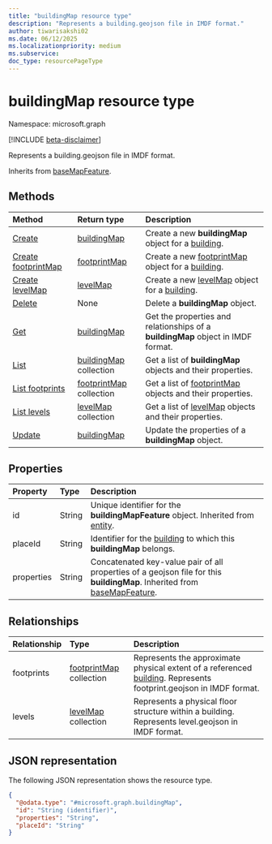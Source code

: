 ```yaml
---
title: "buildingMap resource type"
description: "Represents a building.geojson file in IMDF format."
author: tiwarisakshi02
ms.date: 06/12/2025
ms.localizationpriority: medium
ms.subservice: 
doc_type: resourcePageType
---
```


# buildingMap resource type

Namespace: microsoft.graph

[!INCLUDE [beta-disclaimer](../../includes/beta-disclaimer.md)]

Represents a building.geojson file in IMDF format.

Inherits from [baseMapFeature](./basemapfeature.md).


## Methods
|Method|Return type|Description|
|:---|:---|:---|
|[Create](../api/building-post-map.md)|[buildingMap](./buildingmap.md)|Create a new **buildingMap** object for a [building](./building.md).|
|[Create footprintMap](../api/buildingmap-post-footprints.md)|[footprintMap](./footprintmap.md)|Create a new [footprintMap](./footprintmap.md) object for a [building](./building.md).|
|[Create levelMap](../api/buildingmap-post-levels.md)|[levelMap](./levelmap.md)|Create a new [levelMap](./levelmap.md) object for a [building](./building.md).|
|[Delete](../api/building-delete-map.md)|None|Delete a **buildingMap** object.|
|[Get](../api/buildingmap-get.md)|[buildingMap](./buildingmap.md)|Get the properties and relationships of a **buildingMap** object in IMDF format.|
|[List](../api/building-list-map.md)|[buildingMap](./buildingmap.md) collection|Get a list of **buildingMap** objects and their properties.|
|[List footprints](../api/buildingmap-list-footprints.md)|[footprintMap](./footprintmap.md) collection|Get a list of [footprintMap](./footprintmap.md) objects and their properties.|
|[List levels](../api/buildingmap-list-levels.md)|[levelMap](./levelmap.md) collection|Get a list of [levelMap](./levelmap.md) objects and their properties.|
|[Update](../api/buildingmap-update.md)|[buildingMap](./buildingmap.md)|Update the properties of a **buildingMap** object.|

## Properties
|Property|Type|Description|
|:---|:---|:---|
|id|String|Unique identifier for the **buildingMapFeature** object. Inherited from [entity](./entity.md). |
|placeId|String|Identifier for the [building](./building.md) to which this **buildingMap** belongs. |
|properties|String|Concatenated key-value pair of all properties of a geojson file for this **buildingMap**. Inherited from [baseMapFeature](./basemapfeature.md).|

## Relationships
|Relationship|Type|Description|
|:---|:---|:---|
|footprints|[footprintMap](./footprintmap.md) collection|Represents the approximate physical extent of a referenced [building](./building.md). Represents footprint.geojson in IMDF format.|
|levels|[levelMap](./levelmap.md) collection|Represents a physical floor structure within a building. Represents level.geojson in IMDF format.|

## JSON representation
The following JSON representation shows the resource type.
<!-- {
  "blockType": "resource",
  "keyProperty": "id",
  "@odata.type": "microsoft.graph.buildingMap",
  "baseType": "microsoft.graph.baseMapFeature",
  "openType": false
}
-->
``` json
{
  "@odata.type": "#microsoft.graph.buildingMap",
  "id": "String (identifier)",
  "properties": "String",
  "placeId": "String"
}
```

